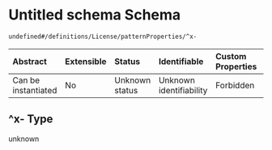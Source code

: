 # Untitled schema Schema

```txt
undefined#/definitions/License/patternProperties/^x-
```



| Abstract            | Extensible | Status         | Identifiable            | Custom Properties | Additional Properties | Access Restrictions | Defined In                                                      |
| :------------------ | :--------- | :------------- | :---------------------- | :---------------- | :-------------------- | :------------------ | :-------------------------------------------------------------- |
| Can be instantiated | No         | Unknown status | Unknown identifiability | Forbidden         | Allowed               | none                | [def.schema.json*](json/def.schema.json "open original schema") |

## ^x- Type

unknown
